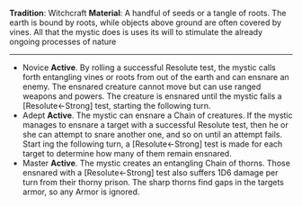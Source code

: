 **Tradition**: Witchcraft
**Material**: A handful of seeds or a tangle of roots. 
The earth is bound by roots, while objects above ground are often covered by vines. All that the mystic does is uses its will to stimulate the already ongoing processes of nature

---
- Novice **Active**. By rolling a successful Resolute test, the mystic calls forth entangling vines or roots from out of the earth and can ensnare an enemy. The ensnared creature cannot move but can use ranged weapons and powers. The creature is ensnared until the mystic fails a [Resolute←Strong] test, starting the following turn.
- Adept **Active**. The mystic can ensnare a Chain of creatures. If the mystic manages to ensnare a target with a successful Resolute test, then he or she can attempt to snare another one, and so on until an attempt fails. Start ing the following turn, a [Resolute←Strong] test is made for each target to determine how many of them remain ensnared.
- Master **Active**. The mystic creates an entangling Chain of thorns. Those ensnared with a [Resolute←Strong] test also suffers 1D6 damage per turn from their thorny prison. The sharp thorns find gaps in the targets armor, so any Armor is ignored.